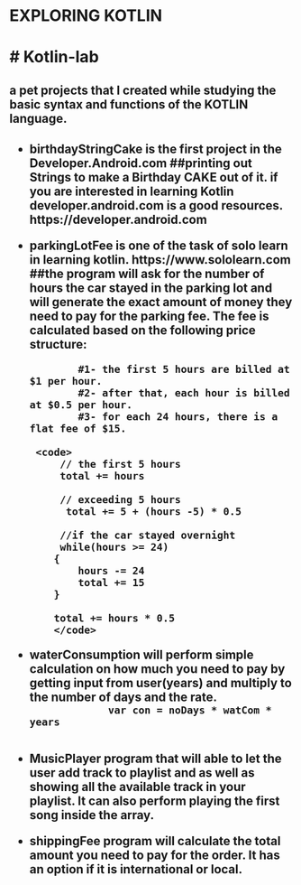 <h1>EXPLORING KOTLIN <h1>
# Kotlin-lab

<h2>a pet projects that I created while studying the basic syntax and functions of the KOTLIN language. <h2>


<ul>
    <li>birthdayStringCake is the first project in the Developer.Android.com
    ##printing out Strings to make a Birthday CAKE out of it.
    if you are interested in learning Kotlin developer.android.com is a good resources.
   https://developer.android.com  
    </li>
  
</ul>
<ul>
    <li>
     parkingLotFee is one of the task of solo learn in learning kotlin. https://www.sololearn.com 
    ##the program will ask for the number of hours the car stayed in the parking lot and will generate the exact amount of money they need to pay for the parking fee.
    The fee is calculated based on the following price structure:
   
            #1- the first 5 hours are billed at $1 per hour.
            #2- after that, each hour is billed at $0.5 per hour.
            #3- for each 24 hours, there is a flat fee of $15.
   
     <code>
         // the first 5 hours
         total += hours
         
         // exceeding 5 hours
          total += 5 + (hours -5) * 0.5
         
         //if the car stayed overnight
         while(hours >= 24)
        {
            hours -= 24
            total += 15
        }
        
        total += hours * 0.5
        </code>
        
</ul>
<ul>
    <li>
         waterConsumption will perform simple calculation on how much you need to pay by getting input from user(years) and multiply to the number of days and the rate.
         <code> 
             var con = noDays * watCom * years
        </code>
    </li>
</ul>
<ul>
    <li>
        MusicPlayer program that will able to let the user add track to playlist and as well as showing all the available track in your playlist. It can also perform playing the first song inside the array. 
    </li>    
</ul>
    
<ul>
    <li>
        shippingFee program will calculate the total amount you need to pay for the order.  It has an option if it is international or local. 
    </li>
</ul>
    
